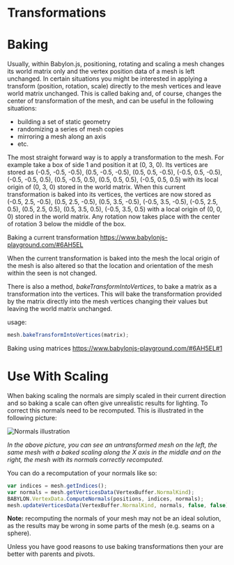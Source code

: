 # Transformations
# Baking 
Usually, within Babylon.js, positioning, rotating and scaling a mesh changes its world matrix only and the vertex position data of a mesh is left unchanged. In certain situations you might be interested in applying a transform (position, rotation, scale) directly to the mesh vertices and leave world matrix unchanged. This is called baking and, of course, changes the center of transformation of the mesh, and can be useful in the following situations:

- building a set of static geometry
- randomizing a series of mesh copies
- mirroring a mesh along an axis
- etc.

The most straight forward way is to apply a transformation to the mesh. For example take a box of side 1 and position it at (0, 3, 0). Its vertices are stored as (-0.5, -0.5, -0.5), (0.5, -0.5, -0.5), (0.5, 0.5, -0.5), (-0.5, 0.5, -0.5), (-0.5, -0.5, 0.5), (0.5, -0.5, 0.5), (0.5, 0.5, 0.5), (-0.5, 0.5, 0.5) with its local origin of (0, 3, 0) stored in the world matrix. When this current transformation is baked into its vertices, the vertices are now stored as (-0.5, 2.5, -0.5), (0.5, 2.5, -0.5), (0.5, 3.5, -0.5), (-0.5, 3.5, -0.5), (-0.5, 2.5, 0.5), (0.5, 2.5, 0.5), (0.5, 3.5, 0.5), (-0.5, 3.5, 0.5) with a local origin of (0, 0, 0) stored in the world matrix. Any rotation now takes place with the center of rotation 3 below the middle of the box.

Baking a current transformation https://www.babylonjs-playground.com/#6AH5EL

When the current transformation is baked into the mesh the local origin of the mesh is also altered so that the location and orientation of the mesh within the seen is not changed.


There is also a method, _bakeTransformIntoVertices_, to bake a matrix as a transformation into the vertices. This will bake the transformation provided by the matrix directly into the mesh vertices changing their values but leaving the world matrix unchanged.

usage:
```javascript
mesh.bakeTransformIntoVertices(matrix);
```

Baking using matrices https://www.babylonjs-playground.com/#6AH5EL#1

# Use With Scaling

When baking scaling the normals are simply scaled in their current direction and so baking a scale can often give unrealistic results for lighting. To correct this normals need to be recomputed. This is illustrated in the following picture: 

![Normals illustration](/img/resources/baking-transforms/normals.png) 

_In the above picture, you can see an untransformed mesh on the left, the same mesh with a baked scaling along the X axis in the middle and on the right, the mesh with its normals correctly recomputed._


You can do a recomputation of your normals like so:

```javascript
var indices = mesh.getIndices();
var normals = mesh.getVerticesData(VertexBuffer.NormalKind);
BABYLON.VertexData.ComputeNormals(positions, indices, normals);
mesh.updateVerticesData(VertexBuffer.NormalKind, normals, false, false);
```

**Note:**  recomputing the normals of your mesh may not be an ideal solution, as the results may be wrong in some parts of the mesh (e.g. seams on a sphere).

Unless you have good reasons to use baking transformations then your are better with parents and pivots.
